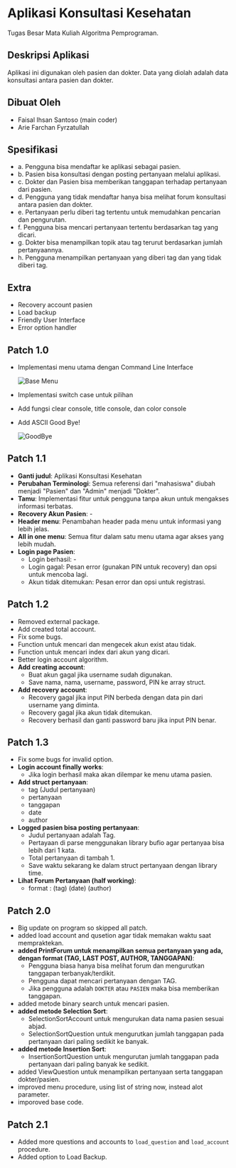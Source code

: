 # Aplikasi Konsultasi Kesehatan
Tugas Besar Mata Kuliah Algoritma Pemprograman.
## Deskripsi Aplikasi

Aplikasi ini digunakan oleh pasien dan dokter. Data yang diolah adalah data konsultasi antara pasien dan dokter.

## Dibuat Oleh

- Faisal Ihsan Santoso (main coder)
- Arie Farchan Fyrzatullah

## Spesifikasi
- a.	Pengguna bisa mendaftar ke aplikasi sebagai pasien.
- b.	Pasien bisa konsultasi dengan posting pertanyaan melalui aplikasi.
- c.	Dokter dan Pasien bisa memberikan tanggapan terhadap pertanyaan dari pasien.
- d.	Pengguna yang tidak mendaftar hanya bisa melihat forum konsultasi antara pasien dan dokter.
- e.	Pertanyaan perlu diberi tag tertentu untuk memudahkan pencarian dan pengurutan.
- f.	Pengguna bisa mencari pertanyaan tertentu berdasarkan tag yang dicari.
- g.	Dokter bisa menampilkan topik atau tag terurut berdasarkan jumlah pertanyaannya.
- h.	Pengguna menampilkan pertanyaan yang diberi tag dan yang tidak diberi tag.

## Extra 
- Recovery account pasien
- Load backup
- Friendly User Interface
- Error option handler

## Patch 1.0

- Implementasi menu utama dengan Command Line Interface
  
  ![Base Menu](https://github.com/CyrusSE/AlproProject/assets/80195151/cfb58bf0-8997-4517-ade6-003eefd98c92)
- Implementasi switch case untuk pilihan
- Add fungsi clear console, title console, dan color console
- Add ASCII Good Bye!

  ![GoodBye](https://github.com/CyrusSE/AlproProject/assets/80195151/13e88081-d40a-46b0-9be6-69a2e66172f8)

## Patch 1.1

- **Ganti judul**: Aplikasi Konsultasi Kesehatan
- **Perubahan Terminologi**: Semua referensi dari "mahasiswa" diubah menjadi "Pasien" dan "Admin" menjadi "Dokter".
- **Tamu**: Implementasi fitur untuk pengguna tanpa akun untuk mengakses informasi terbatas.
- **Recovery Akun Pasien**: -
- **Header menu**: Penambahan header pada menu untuk informasi yang lebih jelas.
- **All in one menu**: Semua fitur dalam satu menu utama agar akses yang lebih mudah.
- **Login page Pasien**:
  - Login berhasil: -
  - Login gagal: Pesan error (gunakan PIN untuk recovery) dan opsi untuk mencoba lagi.
  - Akun tidak ditemukan: Pesan error dan opsi untuk registrasi.

## Patch 1.2
- Removed external package.
- Add created total account.
- Fix some bugs.
- Function untuk mencari dan mengecek akun exist atau tidak.
- Function untuk mencari index dari akun yang dicari.
- Better login account algorithm.
- **Add creating account**:
  - Buat akun gagal jika username sudah digunakan.
  - Save nama, nama, username, password, PIN ke array struct.
- **Add recovery account**:
  - Recovery gagal jika input PIN berbeda dengan data pin dari username yang diminta.
  - Recovery gagal jika akun tidak ditemukan.
  - Recovery berhasil dan ganti password baru jika input PIN benar.

## Patch 1.3
- Fix some bugs for invalid option.
- **Login account finally works**:
  - Jika login berhasil maka akan dilempar ke menu utama pasien.
- **Add struct pertanyaan**:
  - tag (Judul pertanyaan)
  - pertanyaan
  - tanggapan
  - date
  - author
- **Logged pasien bisa posting pertanyaan**:
  - Judul pertanyaan adalah Tag.
  - Pertayaan di parse menggunakan library bufio agar pertanyaa bisa lebih dari 1 kata.
  - Total pertanyaan di tambah 1.
  - Save waktu sekarang ke dalam struct pertanyaan dengan library time.
- **Lihat Forum Pertanyaan (half working)**:
  - format : (tag)  (date)  (author)

## Patch 2.0
- Big update on program so skipped all patch.
- added load account and qusetion agar tidak memakan waktu saat mempraktekan.
- **added PrintForum untuk menampilkan semua pertanyaan yang ada, dengan format (TAG, LAST POST, AUTHOR, TANGGAPAN)**:
  - Pengguna biasa hanya bisa melihat forum dan mengurutkan tanggapan terbanyak/terdikit.
  - Pengguna dapat mencari pertanyaan dengan TAG.
  - Jika pengguna adalah `DOKTER` atau `PASIEN` maka bisa memberikan tanggapan.
- added metode binary search untuk mencari pasien.
- **added metode Selection Sort**:
  - SelectionSortAccount untuk mengurukan data nama pasien sesuai abjad.
  - SelectionSortQuestion untuk mengurutkan jumlah tanggapan pada pertanyaan dari paling sedikit ke banyak.
- **added metode Insertion Sort**:
  - InsertionSortQuestion untuk mengurutan jumlah tanggapan pada pertanyaan dari paling banyak ke sedikit.
- added ViewQuestion untuk menampilkan pertanyaan serta tanggapan dokter/pasien.
- improved menu procedure, using list of string now, instead alot parameter.
- imporoved base code.

## Patch 2.1
- Added more questions and accounts to `load_question` and `load_account` procedure.
- Added option to Load Backup.
